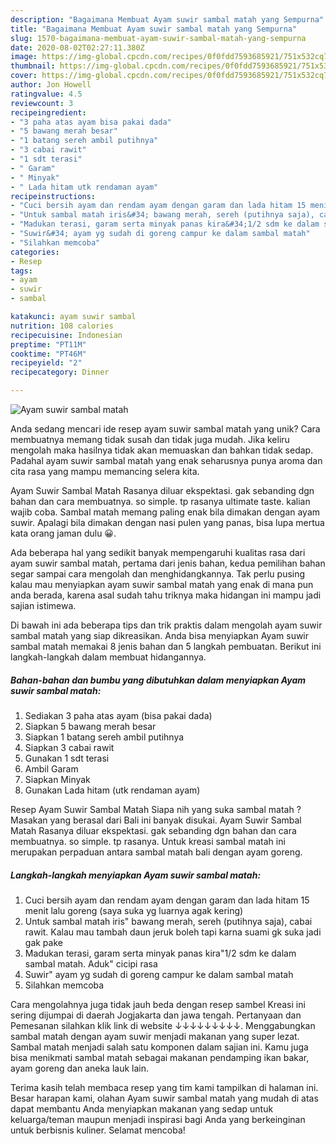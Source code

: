 ```yaml
---
description: "Bagaimana Membuat Ayam suwir sambal matah yang Sempurna"
title: "Bagaimana Membuat Ayam suwir sambal matah yang Sempurna"
slug: 1570-bagaimana-membuat-ayam-suwir-sambal-matah-yang-sempurna
date: 2020-08-02T02:27:11.380Z
image: https://img-global.cpcdn.com/recipes/0f0fdd7593685921/751x532cq70/ayam-suwir-sambal-matah-foto-resep-utama.jpg
thumbnail: https://img-global.cpcdn.com/recipes/0f0fdd7593685921/751x532cq70/ayam-suwir-sambal-matah-foto-resep-utama.jpg
cover: https://img-global.cpcdn.com/recipes/0f0fdd7593685921/751x532cq70/ayam-suwir-sambal-matah-foto-resep-utama.jpg
author: Jon Howell
ratingvalue: 4.5
reviewcount: 3
recipeingredient:
- "3 paha atas ayam bisa pakai dada"
- "5 bawang merah besar"
- "1 batang sereh ambil putihnya"
- "3 cabai rawit"
- "1 sdt terasi"
- " Garam"
- " Minyak"
- " Lada hitam utk rendaman ayam"
recipeinstructions:
- "Cuci bersih ayam dan rendam ayam dengan garam dan lada hitam 15 menit lalu goreng (saya suka yg luarnya agak kering)"
- "Untuk sambal matah iris&#34; bawang merah, sereh (putihnya saja), cabai rawit. Kalau mau tambah daun jeruk boleh tapi karna suami gk suka jadi gak pake"
- "Madukan terasi, garam serta minyak panas kira&#34;1/2 sdm ke dalam sambal matah. Aduk&#34; cicipi rasa"
- "Suwir&#34; ayam yg sudah di goreng campur ke dalam sambal matah"
- "Silahkan memcoba"
categories:
- Resep
tags:
- ayam
- suwir
- sambal

katakunci: ayam suwir sambal 
nutrition: 108 calories
recipecuisine: Indonesian
preptime: "PT11M"
cooktime: "PT46M"
recipeyield: "2"
recipecategory: Dinner

---
```



![Ayam suwir sambal matah](https://img-global.cpcdn.com/recipes/0f0fdd7593685921/751x532cq70/ayam-suwir-sambal-matah-foto-resep-utama.jpg)

Anda sedang mencari ide resep ayam suwir sambal matah yang unik? Cara membuatnya memang tidak susah dan tidak juga mudah. Jika keliru mengolah maka hasilnya tidak akan memuaskan dan bahkan tidak sedap. Padahal ayam suwir sambal matah yang enak seharusnya punya aroma dan cita rasa yang mampu memancing selera kita.

Ayam Suwir Sambal Matah Rasanya diluar ekspektasi. gak sebanding dgn bahan dan cara membuatnya. so simple. tp rasanya ultimate taste. kalian wajib coba. Sambal matah memang paling enak bila dimakan dengan ayam suwir. Apalagi bila dimakan dengan nasi pulen yang panas, bisa lupa mertua kata orang jaman dulu 😀.

Ada beberapa hal yang sedikit banyak mempengaruhi kualitas rasa dari ayam suwir sambal matah, pertama dari jenis bahan, kedua pemilihan bahan segar sampai cara mengolah dan menghidangkannya. Tak perlu pusing kalau mau menyiapkan ayam suwir sambal matah yang enak di mana pun anda berada, karena asal sudah tahu triknya maka hidangan ini mampu jadi sajian istimewa.


Di bawah ini ada beberapa tips dan trik praktis dalam mengolah ayam suwir sambal matah yang siap dikreasikan. Anda bisa menyiapkan Ayam suwir sambal matah memakai 8 jenis bahan dan 5 langkah pembuatan. Berikut ini langkah-langkah dalam membuat hidangannya.

<!--inarticleads1-->

##### Bahan-bahan dan bumbu yang dibutuhkan dalam menyiapkan Ayam suwir sambal matah:

1. Sediakan 3 paha atas ayam (bisa pakai dada)
1. Siapkan 5 bawang merah besar
1. Siapkan 1 batang sereh ambil putihnya
1. Siapkan 3 cabai rawit
1. Gunakan 1 sdt terasi
1. Ambil  Garam
1. Siapkan  Minyak
1. Gunakan  Lada hitam (utk rendaman ayam)


Resep Ayam Suwir Sambal Matah Siapa nih yang suka sambal matah ? Masakan yang berasal dari Bali ini banyak disukai. Ayam Suwir Sambal Matah Rasanya diluar ekspektasi. gak sebanding dgn bahan dan cara membuatnya. so simple. tp rasanya. Untuk kreasi sambal matah ini merupakan perpaduan antara sambal matah bali dengan ayam goreng. 

<!--inarticleads2-->

##### Langkah-langkah menyiapkan Ayam suwir sambal matah:

1. Cuci bersih ayam dan rendam ayam dengan garam dan lada hitam 15 menit lalu goreng (saya suka yg luarnya agak kering)
1. Untuk sambal matah iris&#34; bawang merah, sereh (putihnya saja), cabai rawit. Kalau mau tambah daun jeruk boleh tapi karna suami gk suka jadi gak pake
1. Madukan terasi, garam serta minyak panas kira&#34;1/2 sdm ke dalam sambal matah. Aduk&#34; cicipi rasa
1. Suwir&#34; ayam yg sudah di goreng campur ke dalam sambal matah
1. Silahkan memcoba


Cara mengolahnya juga tidak jauh beda dengan resep sambel Kreasi ini sering dijumpai di daerah Jogjakarta dan jawa tengah. Pertanyaan dan Pemesanan silahkan klik link di website ↓↓↓↓↓↓↓↓↓. Menggabungkan sambal matah dengan ayam suwir menjadi makanan yang super lezat. Sambal matah menjadi salah satu komponen dalam sajian ini. Kamu juga bisa menikmati sambal matah sebagai makanan pendamping ikan bakar, ayam goreng dan aneka lauk lain. 

Terima kasih telah membaca resep yang tim kami tampilkan di halaman ini. Besar harapan kami, olahan Ayam suwir sambal matah yang mudah di atas dapat membantu Anda menyiapkan makanan yang sedap untuk keluarga/teman maupun menjadi inspirasi bagi Anda yang berkeinginan untuk berbisnis kuliner. Selamat mencoba!
